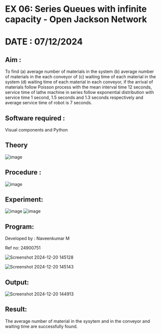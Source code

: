 # EX 06: Series Queues with infinite capacity - Open Jackson Network
# DATE : 07/12/2024
## Aim :
To find (a) average number of materials in the system (b) average number of materials in the each conveyor of (c) waiting time of each material in the system (d) waiting time of each material in each conveyor, if the arrival  of materials follow Poisson process with the mean interval time 12 seconds, service time of  lathe machine in series follow exponential distribution  with service time  1 second, 1.5 seconds and 1.3 seconds respectively and average service time of robot is 7 seconds.

## Software required :
Visual components and Python

## Theory

![image](https://user-images.githubusercontent.com/103921593/203239736-7b81f599-71a8-4ae7-b63e-5d98acd9ea54.png)


## Procedure :

![image](https://user-images.githubusercontent.com/103921593/203239789-bc870dce-6727-487b-a0e2-4fc3f5114889.png)


## Experiment:
![image](https://github.com/user-attachments/assets/ce34f2a3-0d89-4414-ab04-4eb25a21a857)
![image](https://github.com/user-attachments/assets/3d33f6c9-e4fa-4d18-a5a1-78895700b025)




## Program:

Developed by : Naveenkumar M

Ref no: 24900751

![Screenshot 2024-12-20 145128](https://github.com/user-attachments/assets/b9e617b0-526c-48ca-814d-7763a21195ba)

![Screenshot 2024-12-20 145143](https://github.com/user-attachments/assets/0263fcb0-74b9-42e0-aa03-5fcdfb5091e3)




## Output:
![Screenshot 2024-12-20 144913](https://github.com/user-attachments/assets/5ed2b5ea-d60b-4f0b-b040-bd979cb2680a)

## Result:
The average number of material in the sysytem and in the conveyor and waiting time are successfully found.
